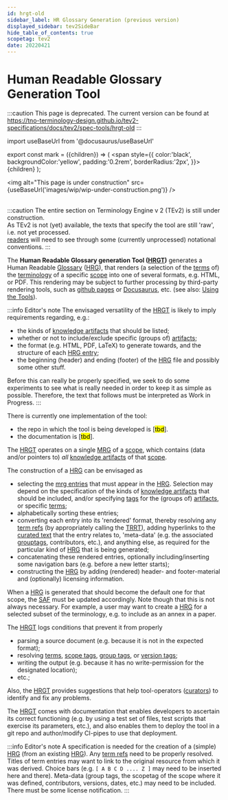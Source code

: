 ```yaml
---
id: hrgt-old
sidebar_label: HR Glossary Generation (previous version)
displayed_sidebar: tev2SideBar
hide_table_of_contents: true
scopetag: tev2
date: 20220421
---
```


# Human Readable Glossary Generation Tool

:::caution
This page is deprecated. The current version can be found at https://tno-terminology-design.github.io/tev2-specifications/docs/tev2/spec-tools/hrgt-old
:::

import useBaseUrl from '@docusaurus/useBaseUrl'

export const mark = ({children}) => (
  <span style={{ color:'black', backgroundColor:'yellow', padding:'0.2rem', borderRadius:'2px', }}>
    {children}
  </span> );

<img
  alt="This page is under construction"
  src={useBaseUrl('images/wip/wip-under-construction.png')}
/><br/><br/>

:::caution
The entire section on Terminology Engine v 2 (TEv2) is still under construction.<br/>
As TEv2 is not (yet) available, the texts that specify the tool are still 'raw', i.e. not yet processed.<br/>[readers](@) will need to see through some (currently unprocessed) notational conventions.
:::

The **Human Readable Glossary generation Tool ([HRGT](@))** generates a Human Readable [Glossary](@) ([HRG](@)), that renders (a selection of the [terms](@) of) the [terminology](@) of a specific [scope](@) into one of several formats, e.g. HTML, or PDF. This rendering may be subject to further processing by third-party rendering tools, such as [github pages](https://pages.github.com/) or [Docusaurus](https://docusaurus.io/docs/docs-introduction), etc. (see also: [Using the Tools](/docs/tev2/tev2-toolbox)).

:::info Editor's note
The envisaged versatility of the [HRGT](@) is likely to imply requirements regarding, e.g.:
- the kinds of [knowledge artifacts](@) that should be listed;
- whether or not to include/exclude specific (groups of) [artifacts](knowledge-artifact@);
- the format (e.g. HTML, PDF, LaTeX) to generate towards, and the structure of each [HRG entry](@);
- the beginning (header) and ending (footer) of the [HRG](@) file
and possibly some other stuff.

Before this can really be properly specified, we seek to do some experiments to see what is really needed in order to keep it as simple as possible. Therefore, the text that follows must be interpreted as Work in Progress.
:::

There is currently one implementation of the tool:
- the repo in which the tool is being developed is [<mark>tbd</mark>].
- the documentation is [<mark>tbd</mark>].

The [HRGT](@) operates on a single [MRG](@) of a [scope](@), which contains (data and/or pointers to) _all_ [knowledge artifacts](@) of that [scope](@).

The construction of a [HRG](@) can be envisaged as
- selecting the [mrg entries](@) that must appear in the [HRG](@). Selection may depend on the specification of the kinds of [knowledge artifacts](@) that should be included, and/or specifying [tags](@) for the (groups of) [artifacts](knowledge-artifact@), or specific [terms](@);
- alphabetically sorting these entries;
- converting each entry into its 'rendered' format, thereby resolving any [term refs](@) (by appropriately calling the [TRRT](@)), adding hyperlinks to the [curated text](@) that the entry relates to, 'meta-data' (e.g. the associated [grouptags](@), contributors, etc.), and anything else, as required for the particular kind of [HRG](@) that is being generated;
- concatenating these rendered entries, optionally including/inserting some navigation bars (e.g. before a new letter starts);
- constructing the [HRG](@) by adding (rendered) header- and footer-material and (optionally) licensing information.

When a [HRG](@) is generated that should become the default one for that scope, the [SAF](@) must be updated accordingly. Note though that this is not always necessary. For example, a user may want to create a [HRG](@) for a selected subset of the terminology, e.g. to include as an annex in a paper.

The [HRGT](@) logs conditions that prevent it from properly

- parsing a source document (e.g. because it is not in the expected format);
- resolving [terms](@), [scope tags](@), [group tags](@), or [version tags](@);
- writing the output (e.g. because it has no write-permission for the designated location);
- etc.;

Also, the [HRGT](@) provides suggestions that help tool-operators ([curators](@)) to identify and fix any problems.

The [HRGT](@) comes with documentation that enables developers to ascertain its correct functioning (e.g. by using a test set of files, test scripts that exercise its parameters, etc.), and also enables them to deploy the tool in a git repo and author/modify CI-pipes to use that deployment.

:::info Editor's note
A specification is needed for the creation of a (simple) [HRG](@) (from an existing [HRG](@)).
Any [term refs](@) need to be properly resolved.
Titles of term entries may want to link to the original resource from which it was derived.
Choice bars (e.g. `[ A B C D .... Z ]` may need to be inserted here and there).
Meta-data (group tags, the scopetag of the scope where it was defined, contributors, versions, dates, etc.) may need to be included.
There must be some license notification.
:::
